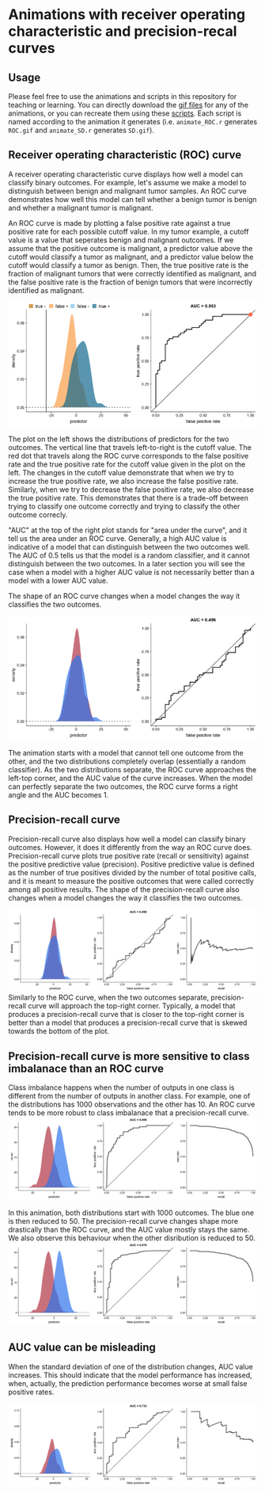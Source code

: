 Animations with receiver operating characteristic and precision-recal curves
============================================================================

Usage
-----

Please feel free to use the animations and scripts in this repository
for teaching or learning. You can directly download the [gif
files](animations) for any of the animations, or you can recreate them
using these [scripts](R). Each script is named according to the
animation it generates (i.e. `animate_ROC.r` generates `ROC.gif` and
`animate_SD.r` generates `SD.gif`).

Receiver operating characteristic (ROC) curve
---------------------------------------------

A receiver operating characteristic curve displays how well a model can
classify binary outcomes. For example, let's assume we make a model to
distinguish between benign and malignant tumor samples. An ROC curve
demonstrates how well this model can tell whether a benign tumor is
benign and whether a malignant tumor is malignant.

An ROC curve is made by plotting a false positive rate against a true
positive rate for each possible cutoff value. In my tumor example, a
cutoff value is a value that seperates benign and malignant outcomes. If
we assume that the positive outcome is malignant, a predictor value
above the cutoff would classify a tumor as malignant, and a predictor
value below the cutoff would classify a tumor as benign. Then, the true
positive rate is the fraction of malignant tumors that were correctly
identified as malignant, and the false positive rate is the fraction of
benign tumors that were incorrectly identified as malignant.

![cutoff.gif](animations/cutoff.gif)

The plot on the left shows the distributions of predictors for the two
outcomes. The vertical line that travels left-to-right is the cutoff
value. The red dot that travels along the ROC curve corresponds to the
false positive rate and the true positive rate for the cutoff value
given in the plot on the left. The changes in the cutoff value
demonstrate that when we try to increase the true positive rate, we also
increase the false positive rate. Similarly, when we try to decrease the
false positive rate, we also decrease the true positive rate. This
demonstrates that there is a trade-off between trying to classify one
outcome correctly and trying to classify the other outcome correcly.

"AUC" at the top of the right plot stands for "area under the curve",
and it tell us the area under an ROC curve. Generally, a high AUC value
is indicative of a model that can distinguish between the two outcomes
well. The AUC of 0.5 tells us that the model is a random classifier, and
it cannot distinguish between the two outcomes. In a later section you
will see the case when a model with a higher AUC value is not
necessarily better than a model with a lower AUC value.

The shape of an ROC curve changes when a model changes the way it
classifies the two outcomes.

![](animations/ROC.gif)

The animation starts with a model that cannot tell one outcome from the
other, and the two distributions completely overlap (essentially a
random classifier). As the two distributions separate, the ROC curve
approaches the left-top corner, and the AUC value of the curve
increases. When the model can perfectly separate the two outcomes, the
ROC curve forms a right angle and the AUC becomes 1.

Precision-recall curve
----------------------

Precision-recall curve also displays how well a model can classify
binary outcomes. However, it does it differently from the way an ROC
curve does. Precision-recall curve plots true positive rate (recall or
sensitivity) against the positive predictive value (precision). Positive
predictive value is defined as the number of true positives divided by
the number of total positive calls, and it is meant to measure the
positive outcomes that were called correctly among all positive results.
The shape of the precision-recall curve also changes when a model
changes the way it classifies the two outcomes.

![](animations/PR.gif) Similarly to the ROC curve, when the two outcomes
separate, precision-recall curve will approach the top-right corner.
Typically, a model that produces a precision-recall curve that is closer
to the top-right corner is better than a model that produces a
precision-recall curve that is skewed towards the bottom of the plot.

Precision-recall curve is more sensitive to class imbalanace than an ROC curve
------------------------------------------------------------------------------

Class imbalance happens when the number of outputs in one class is
different from the number of outputs in another class. For example, one
of the distributions has 1000 observations and the other has 10. An ROC
curve tends to be more robust to class imbalanace that a
precision-recall curve. ![](animations/imbalance.gif)

In this animation, both distributions start with 1000 outcomes. The blue
one is then reduced to 50. The precision-recall curve changes shape more
drastically than the ROC curve, and the AUC value mostly stays the same.
We also observe this behaviour when the other disribution is reduced to
50. ![](animations/imbalance2.gif)

AUC value can be misleading
---------------------------

When the standard deviation of one of the distribution changes, AUC
value increases. This should indicate that the model performance has
increased, when, actually, the prediction performance becomes worse at
small false positive rates.

![](animations/SD.gif)
